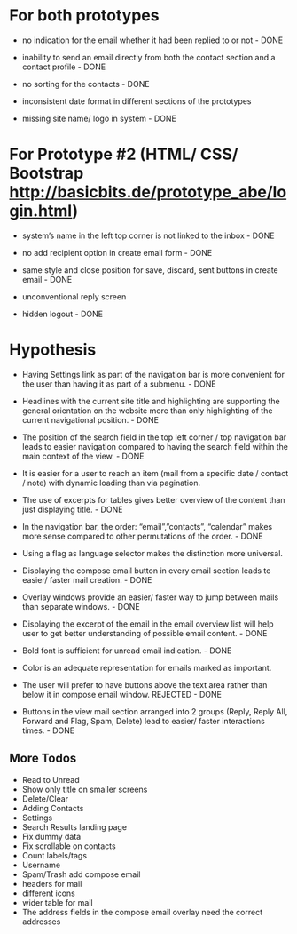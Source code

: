 # For both prototypes

* no indication for the email whether it had been replied to or not - DONE

* inability to send an email directly from both the contact section and a contact profile - DONE

* no sorting for the contacts - DONE

* inconsistent date format in different sections of the prototypes

* missing site name/ logo in system - DONE

# For Prototype #2​ (HTML/ CSS/ Bootstrap ​http://basicbits.de/prototype_abe/login.html)​ 

* system’s name in the left top corner is not linked to the inbox - DONE

* no add recipient option in create email form - DONE

* same style and close position for save, discard, sent buttons in create email - DONE

* unconventional reply screen 

* hidden logout - DONE

# Hypothesis 

* Having Settings link as part of the navigation bar is more convenient for the user than having it as part of a submenu. - DONE

* Headlines with the current site title and highlighting are supporting the general orientation on the website more than only highlighting of the current navigational position. - DONE

* The position of the search field in the top left corner / top navigation bar leads to easier navigation compared to having the search field within the main context of the view. - DONE

* It is easier for a user to reach an item (mail from a specific date / contact / note) with dynamic loading than via pagination.

* The use of excerpts for tables gives better overview of the content than just displaying title. - DONE

* In the navigation bar, the order: “email”,”contacts”, “calendar”
makes more sense compared to other permutations of the order. - DONE

* Using a flag as language selector makes the distinction more universal.

* Displaying the compose email button in every email section leads to easier/ faster mail creation. - DONE

* Overlay windows provide an easier/ faster way to jump between mails than separate windows. - DONE

* Displaying the excerpt of the email in the email overview list will help user to get better understanding of possible email content. - DONE

* Bold font is sufficient for unread email indication. - DONE

* Color is an adequate representation for emails marked as important.

* The user will prefer to have buttons above the text area rather than below it in compose email window. REJECTED - DONE

* Buttons in the view mail section arranged into 2 groups (Reply, Reply All, Forward and Flag, Spam, Delete) lead to easier/ faster interactions times. - DONE


## More Todos

* Read to Unread
* Show only title on smaller screens
* Delete/Clear
* Adding Contacts
* Settings
* Search Results landing page
* Fix dummy data
* Fix scrollable on contacts
* Count labels/tags
* Username
* Spam/Trash add compose email
* headers for mail
* different icons
* wider table for mail
* The address fields in the compose email overlay  need the correct addresses
